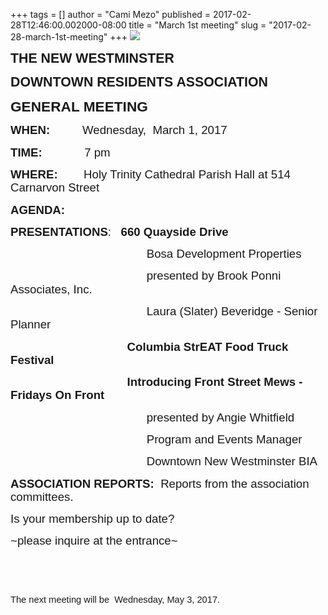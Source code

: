 +++
tags = []
author = "Cami Mezo"
published = 2017-02-28T12:46:00.002000-08:00
title = "March 1st meeting"
slug = "2017-02-28-march-1st-meeting"
+++
[![](/img/blog/thumbnails/2017-02-28-march-1st-meeting-NWDRA-Q-2BLOGO.png)](/img/blog/2017-02-28-march-1st-meeting-NWDRA-Q-2BLOGO.png)

  
  
**<span lang="EN-US"
style="font-family: &quot;Copperplate Gothic&quot;,sans-serif; font-size: 16.0pt; line-height: 114%; mso-bidi-font-size: 10.0pt;">THE
NEW WESTMINSTER</span>**

**<span lang="EN-US"
style="font-family: &quot;Copperplate Gothic&quot;,sans-serif; font-size: 16.0pt; line-height: 114%; mso-bidi-font-size: 10.0pt;">DOWNTOWN
RESIDENTS ASSOCIATION</span>**<span lang="EN-US"
style="font-family: &quot;Calibri&quot;,sans-serif; font-size: 11.0pt; line-height: 114%; mso-bidi-font-size: 10.0pt;"></span>

  

**<span lang="EN-US"
style="font-family: &quot;Calibri&quot;,sans-serif; font-size: 17.0pt; line-height: 114%; mso-bidi-font-size: 10.0pt;">GENERAL
MEETING</span>**<span lang="EN-US"
style="font-family: &quot;Calibri&quot;,sans-serif; font-size: 14.0pt; line-height: 114%; mso-bidi-font-size: 10.0pt;"></span>

  

**<span lang="EN-US"
style="font-family: &quot;Calibri&quot;,sans-serif; font-size: 14.0pt; line-height: 114%; mso-bidi-font-size: 10.0pt;">WHEN:</span>**<span
lang="EN-US"
style="font-family: &quot;Calibri&quot;,sans-serif; font-size: 14.0pt; line-height: 114%; mso-bidi-font-size: 10.0pt;">         
Wednesday,  March 1, 2017</span>

**<span lang="EN-US"
style="font-family: &quot;Calibri&quot;,sans-serif; font-size: 14.0pt; line-height: 114%; mso-bidi-font-size: 10.0pt;">TIME:
</span>**<span lang="EN-US"
style="font-family: &quot;Calibri&quot;,sans-serif; font-size: 14.0pt; line-height: 114%; mso-bidi-font-size: 10.0pt;">           
7 pm</span>

**<span lang="EN-US"
style="font-family: &quot;Calibri&quot;,sans-serif; font-size: 14.0pt; line-height: 114%; mso-bidi-font-size: 10.0pt;">WHERE:</span>**<span
lang="EN-US"
style="font-family: &quot;Calibri&quot;,sans-serif; font-size: 14.0pt; line-height: 114%; mso-bidi-font-size: 10.0pt;">       
Holy Trinity Cathedral Parish Hall at 514 Carnarvon Street</span>

  

**<span lang="EN-US"
style="font-family: &quot;Calibri&quot;,sans-serif; font-size: 14.0pt; line-height: 114%; mso-bidi-font-size: 10.0pt;">AGENDA:</span>**<span
lang="EN-US"
style="font-family: &quot;Calibri&quot;,sans-serif; font-size: 14.0pt; line-height: 114%; mso-bidi-font-size: 10.0pt;"></span>

  

<span lang="EN-US"
style="font-family: &quot;Calibri&quot;,sans-serif; font-size: 14.0pt; line-height: 114%; mso-bidi-font-size: 10.0pt;">**PRESENTATIONS**:  
**660 Quayside Drive**</span>

<span lang="EN-US"
style="font-family: &quot;Calibri&quot;,sans-serif; font-size: 14.0pt; line-height: 114%; mso-bidi-font-size: 10.0pt;"> 
                                        Bosa Development
Properties</span>

<span lang="EN-US"
style="font-family: &quot;Calibri&quot;,sans-serif; font-size: 14.0pt; line-height: 114%; mso-bidi-font-size: 10.0pt;">                                         
presented by Brook Ponni Associates, Inc.</span>

<span lang="EN-US"
style="font-family: &quot;Calibri&quot;,sans-serif; font-size: 14.0pt; line-height: 114%; mso-bidi-font-size: 10.0pt;">                                         
Laura (Slater) Beveridge - Senior Planner</span>

  

<span lang="EN-US"
style="font-family: &quot;Calibri&quot;,sans-serif; font-size: 14.0pt; line-height: 114%; mso-bidi-font-size: 10.0pt;">                                   
**Columbia StrEAT Food Truck Festival**</span>

**<span lang="EN-US"
style="font-family: &quot;Calibri&quot;,sans-serif; font-size: 14.0pt; line-height: 114%; mso-bidi-font-size: 10.0pt;">                                   
Introducing Front Street Mews - Fridays On Front</span>**<span
lang="EN-US"
style="font-family: &quot;Calibri&quot;,sans-serif; font-size: 14.0pt; line-height: 114%; mso-bidi-font-size: 10.0pt;"></span>

<span lang="EN-US"
style="font-family: &quot;Calibri&quot;,sans-serif; font-size: 14.0pt; line-height: 114%; mso-bidi-font-size: 10.0pt;">                                         
presented by Angie Whitfield</span>

<span lang="EN-US"
style="font-family: &quot;Calibri&quot;,sans-serif; font-size: 14.0pt; line-height: 114%; mso-bidi-font-size: 10.0pt;">                                         
Program and Events Manager</span>

<span lang="EN-US"
style="font-family: &quot;Calibri&quot;,sans-serif; font-size: 14.0pt; line-height: 114%; mso-bidi-font-size: 10.0pt;">                                         
Downtown New Westminster BIA</span>

  

  

<span lang="EN-US"
style="font-family: &quot;Calibri&quot;,sans-serif; font-size: 14.0pt; line-height: 114%; mso-bidi-font-size: 10.0pt;">**ASSOCIATION
REPORTS:**  Reports from the association committees.</span>

  

  

<span lang="EN-US"
style="font-family: &quot;Calibri&quot;,sans-serif; font-size: 14.0pt; line-height: 114%; mso-bidi-font-size: 10.0pt;">Is
your membership up to date? </span>

<span lang="EN-US"
style="font-family: &quot;Calibri&quot;,sans-serif; font-size: 14.0pt; line-height: 114%; mso-bidi-font-size: 10.0pt;">~please
inquire at the entrance~ </span>

<span lang="EN-US"
style="font-family: &quot;Calibri&quot;,sans-serif; font-size: 11.0pt; line-height: 114%; mso-bidi-font-size: 10.0pt;">  
</span>

<span lang="EN-US"
style="font-family: &quot;Calibri&quot;,sans-serif; font-size: 11.0pt; line-height: 114%; mso-bidi-font-size: 10.0pt;">  
</span>

<span lang="EN-US"
style="font-family: &quot;Calibri&quot;,sans-serif; font-size: 11.0pt; line-height: 114%; mso-bidi-font-size: 10.0pt;">The
next meeting will </span><span
style="font-family: Calibri, sans-serif; font-size: 11pt;">be
 Wednesday, </span><span
style="font-family: Calibri, sans-serif; font-size: 11pt; text-align: right;">May
3, 2017.</span>
